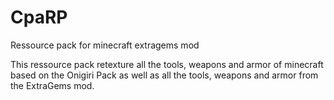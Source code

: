 # CpaRP
Ressource pack for minecraft extragems mod

This ressource pack retexture all the tools, weapons and armor of minecraft based on the Onigiri Pack as well as all the tools, weapons and armor from the ExtraGems mod.
